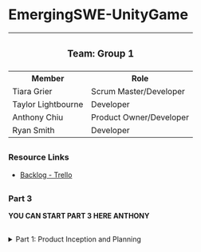 <h1>EmergingSWE-UnityGame</h1>

<table>
  <tr>
    <th colspan="2"><h3>Team: Group 1</h3></th>
  </tr>
  <tr>
    <th>Member</th>
    <th>Role</th>
  </tr>
  <tr>
    <td>Tiara Grier</td>
    <td>Scrum Master/Developer</td>
  </tr>
  <tr>
    <td>Taylor Lightbourne</td>
    <td>Developer</td>
  </tr>
  <tr>
    <td>Anthony Chiu</td>
    <td>Product Owner/Developer</td>
  </tr>
  <tr>
    <td>Ryan Smith</td>
    <td>Developer</td>
  </tr>
</table>

## <h3>Resource Links</h3>
<ul>
  <li><a href="https://trello.com/b/UdariJbe/snake-game" target="_blank">Backlog - Trello</a></li>
</ul>

## <h3>Part 3</h3>
<p><b>YOU CAN START PART 3 HERE ANTHONY</b></p>

## 

<details>
<summary>Part 1: Product Inception and Planning</summary>
<br>
<h3>Product Vision</h3>
<p>Our product is for gamers who originally played the Snake game. This new and improved Snake is a three-dimensional game that reimagines and expands on the retro 2D Snake game. Unlike the original game, which has limited potential and restricted movement and environments, our product will grow the World of Snake giving the player a better visual experience and making players feel they have more control of the snake in a more open environment.</p>

## <h3>Rationale for Product Backlog Order</h3>
<ol>
  <li>The first user story will focus on implementing a controllable snake object, as it will serve as the game's main character. This is essential for players to be able to navigate the game by moving the snake forward and changing its direction.</li>
  <li>We will incorporate a camera feature that tracks the snake and follows the snake's movements. This will ensure that players have a clear view of the snake's path and the length of its body at all times.</li>
  <li>To build the original game, we will need to introduce a food object for the snake to consume. This element will allow users to earn points and contribute to increasing the game's difficulty as it progresses.</li>
  <li>Next, we will implement a scoring system, which will be displayed on the user interface.</li>
  <li>The next user story will be to develop the functionality for the score to increment whenever the snake collects food. This feature can be developed in parallel with the next two user stories (6 and 7).</li>
  <li>In the next user story, we will introduce the ability for the snake to grow in length upon consuming the food object.</li>
  <li>In line with enhancing the snake's capabilities upon consuming food, we will implement a feature that increases the snake's speed when it eats the food object.</li>
  <li>We will develop the ability to detect when the snake collides with its own body. This development will be vital for future features, so we ordered it to occur prior to those user stories.</li>
  <li>Following this, we will introduce a scene reset function for players to reset the game and start again. Initially, this functionality will be triggered manually for testing, but it will be needed in the last user story when the user loses the game.</li>
  <li>We predict the last user story will focus on implementing a game failure condition. This condition will be triggered when the snake collides with its own body, resulting in the game ending and the scene resetting.</li>
</ol>

## <h3>Definition of Ready</h3>
<ol>
  <li>Implement Controllable Snake Object
    <ul>
      <li><b>Story Points:</b> 7</li>
      <li><b>User Story:</b> As a player, I want my input to control the Snake character so that my actions have an effect on the game.</li>
    </ul>
  </li>
  <li>Implement Camera That Follows Snake Object
    <ul>
      <li><b>Story Points:</b> 17</li>
      <li><b>User Story:</b> As a player, I want to be able to see the snake character and what is in front of me so that I can engage with the game world.</li>
    </ul>
  </li>
  <li><b>Implement Collectable Food Object</b>
    <ul>
      <li><b>Story Points:</b> 8</li>
      <li><b>User Story:</b> As a player, I want to be able to collect food objects in the game so that I have an objective while playing.</li>
    </ul>
  </li>
  <li><b>Implement Points UI</b>
    <ul>
      <li><b>Story Points:</b> 3</li>
      <li><b>User Story:</b> As a player, I want to be able to see game information in a HUD so that I can be motivated to know my status working towards the game objective.</li>
    </ul>
  </li>
  <li><b>Update Points UI to Increase On Food Collect</b>
    <ul>
      <li><b>Story Points:</b> 4</li>
      <li><b>User Story:</b> As a player, I want to be able to see the UI update to display my current points when I collect food so that I can know my progress in the game.</li>
    </ul>
  </li>
  <li><b>Implement Snake Length Increase</b>
    <ul>
      <li><b>Story Points:</b> 15</li>
      <li><b>User Story:</b> As a player, I want the Snake's length to increase as I collect food so that I can be challenged by the games increasingly difficulty.</li>
    </ul>
  </li>
  <li><b>Implement Snake Speed Increase</b>
    <ul>
      <li><b>Story Points:</b> 6</li>
      <li><b>User Story:</b> As a player, I want the Snake's speed to increase as I collect food so that I can be challenged by the games increasingly difficulty.</li>
    </ul>
  </li>
  <li><b>Implement Snake Collision with Snake Segment</b>
    <ul>
      <li><b>Story Points:</b> 14</li>
      <li><b>User Story:</b> As a player, I want to be penalized when the Snake character collides with itself so that I can be challenged to avoid it.</li>
    </ul>
  </li>
  <li><b>Implement Scene Reset Function</b>
    <ul>
      <li><b>Story Points:</b> 13</li>
      <li><b>User Story:</b> As a player, I want the game to reset at certain points so that I can continue playing.</li>
    </ul>
  </li>
  <li><b>Implement Game Failure Condition</b>
    <ul>
      <li><b>Story Points:</b> 8</li>
      <li><b>User Story:</b> As a player, I want to know when I have lost the game so that I can know what to avoid and try again.</li>
    </ul>
  </li>
</ol>
</details>

